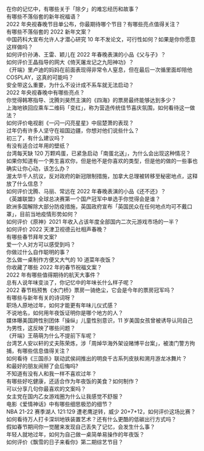 在你的记忆中，有哪些关于「除夕」的难忘经历和故事？  
有哪些不落俗套的新年祝福语？  
2022 年央视春晚节目单公布，你最期待哪个节目？有哪些亮点值得关注？  
有哪些不落俗套的 2022 新年文案？  
中国药科大宣布允许人才潜心研究 10 年不发论文，可行性如何？如果是你你愿意这样做吗？  
如何评价孙涛、王雷、颖儿在 2022 年春晚表演的小品《父与子》？  
如何评价王晶指导的网大《倚天屠龙记之九阳神功》？  
《开端》里卢迪的妈妈在前面表现得非常令人窒息，但在最后一次循里面却陪他 COSPLAY，这真的可能吗？  
安全带这么重要，为什么不设计成不系车就无法启动？  
2022 年央视春晚中有哪些亮点？  
你觉得韩寒指导、沈腾刘昊然主演的《四海》的票房最终能够达到多少？  
上海地铁回应乘车二维码「变红」，称为营造传统佳节喜庆氛围，如何看待这一做法？  
如何评价电视剧《一闪一闪亮星星》中屈楚萧的表现？  
过年仍有许多人坚守在祖国边疆，你想对他们说些什么？  
初三了，有什么建议吗？  
有没有适合过年用的壁纸？  
台湾每天缺 120 万颗鸡蛋，已紧急启动「南蛋北送」，为什么会出现这种情况？  
如果你知道有一个男生喜欢你，但是他不是你喜欢的类型，但是他的做的一些事也确实让你心动，该怎么办？  
渥太华千人抗议，反对政府的新冠限制措施，加拿大总理被转移至秘密地点，这释放了什么信息？  
如何评价沈腾、马丽、常远在 2022 年春晚表演的小品《还不还》？  
《英雄联盟》全球总决赛第一个国产冠军中单选手你觉得会是谁？  
欧洲多国解除大部分防疫措施，英国政府宣布「英国民众在任何地点均可不戴口罩」，目前当地疫情形势如何？  
如何评价《原神》2021 年收入占该年度全部国内二次元游戏市场的一半？  
如何评价 2022 天津卫视德云社相声春晚？  
有哪些春节拜年文案?  
爱一个人对方可以感受到吗？  
你做过什么自作聪明的事？  
怎么做一桌制作方便又大气的 10 道菜年夜饭？  
你收藏了哪些 2022 年的春节祝福文案？  
2022 年有哪些值得期待的航天大事件？  
总有人说年味变淡了，你记忆中的年味长什么样子呢？  
2022 春节档预售《水门桥》票房一骑绝尘，它会是今年的票房冠军吗？  
有哪些与新年有关的诗词呀？  
职场人原地过年，如何才能更有年味儿仪式感？  
不说地名，如何用年夜饭证明你是哪个地方的人？  
媒体曝美国跨性别团体「操纵」儿童性别意识，11 岁美国女孩曾被诱导认同自己为男性，这反映了哪些问题？  
《开端》王萌萌为什么不提前下车呢？  
台湾艺人安以轩的丈夫陈荣炼，涉「周焯华海外架设赌博平台案」，被澳门警方拘捕，有哪些信息值得关注？  
如何看待《三国杀》联动武侯祠推出的明良千古系列皮肤和溯月游龙冰舞片？  
和最好的朋友闹掰了会后悔吗?  
不知道有没有人和我一样不喜欢过年？  
有哪些好吃健康，还适合作为年夜饭的美食？如何制作？  
可以分享几句你最喜欢的文案吗？  
女主党在国内乙女游戏圈为什么让我感觉不舒服？  
电影《爱情神话》中有哪些细思极恐的细节？  
NBA 21-22 赛季湖人 121:129 遭老鹰逆转，威少 20+7+12，如何评价这场比赛？  
如何看待万人打卡深圳地铁装置艺术？还有什么更酷的低碳出行方式吗？  
假如春节期间你一觉醒来发现自己丢失了记忆，会发生什么事？  
年轻人就地过年，如何为自己做一桌简单易操作的年夜饭？  
如何评价《飘雪的日子来看你》第二期综艺节目？  
